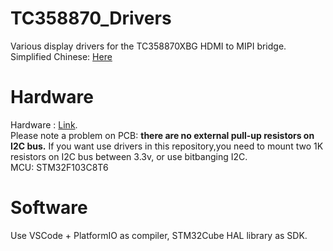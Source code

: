# TC358870_Drivers
Various display drivers for the TC358870XBG HDMI to MIPI bridge.  
Simplified Chinese: [Here](https://github.com/CNflysky/TC358870_Drivers/blob/main/README_zh.md)

# Hardware
Hardware : [Link](https://github.com/zengcym/HDMI-To-MIPI).  
Please note a problem on PCB: **there are no external pull-up resistors on I2C bus.** If you want use drivers in this repository,you need to mount two 1K resistors on I2C bus between 3.3v, or use bitbanging I2C.  
MCU: STM32F103C8T6    

# Software
Use VSCode + PlatformIO as compiler, STM32Cube HAL library as SDK.
